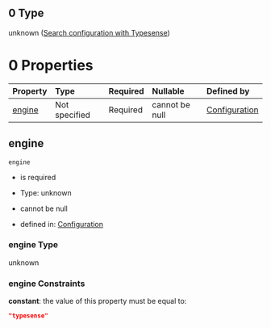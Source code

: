 ## 0 Type

unknown ([Search configuration with Typesense](conf-properties-search-settings-anyof-search-configuration-with-typesense.md))

# 0 Properties

| Property          | Type          | Required | Nullable       | Defined by                                                                                                                                                               |
| :---------------- | :------------ | :------- | :------------- | :----------------------------------------------------------------------------------------------------------------------------------------------------------------------- |
| [engine](#engine) | Not specified | Required | cannot be null | [Configuration](conf-properties-search-settings-anyof-search-configuration-with-typesense-properties-engine.md "undefined#/properties/search/anyOf/0/properties/engine") |

## engine



`engine`

*   is required

*   Type: unknown

*   cannot be null

*   defined in: [Configuration](conf-properties-search-settings-anyof-search-configuration-with-typesense-properties-engine.md "undefined#/properties/search/anyOf/0/properties/engine")

### engine Type

unknown

### engine Constraints

**constant**: the value of this property must be equal to:

```json
"typesense"
```
